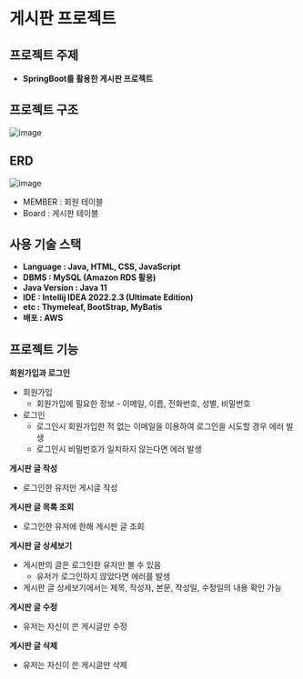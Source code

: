 # 게시판 프로젝트

## **프로젝트 주제**

- **SpringBoot를 활용한 게시판 프로젝트**

## **프로젝트 구조**
![image](https://user-images.githubusercontent.com/110509654/209464571-2bbabb3d-717e-4f0e-91ab-e8715f7f8c48.png)

## **ERD**
![image](https://user-images.githubusercontent.com/110509654/209689305-ab897154-6734-4b11-a661-327c984c54b7.png)

- MEMBER : 회원 테이블
- Board : 게시판 테이블

## 사용 기술 스택
- **Language : Java, HTML, CSS, JavaScript**
- **DBMS : MySQL (Amazon RDS 활용)**
- **Java Version : Java 11**
- **IDE : Intellij IDEA 2022.2.3 (Ultimate Edition)**
- **etc : Thymeleaf, BootStrap, MyBatis**
- **배포 : AWS**

## 프로젝트 기능

**회원가입과 로그인**
- 회원가입
    - 회원가입에 필요한 정보 - 이메일, 이름, 전화번호, 성별, 비밀번호
- 로그인
    - 로그인시 회원가입한 적 없는 이메일을 이용하여 로그인을 시도할 경우 에러 발생
    - 로그인시 비밀번호가 일치하지 않는다면 에러 발생

**게시판 글 작성**
- 로그인한 유저만 게시글 작성

**게시판 글 목록 조회**
- 로그인한 유저에 한해 게시판 글 조회

**게시판 글 상세보기**
- 게시판의 글은 로그인한 유저만 볼 수 있음
    - 유저가 로그인하지 않았다면 에러를 발생
- 게시판 글 상세보기에서는 제목, 작성자, 본문, 작성일, 수정일의 내용 확인 가능

**게시판 글 수정**
- 유저는 자신이 쓴 게시글만 수정

**게시판 글 삭제**
- 유저는 자신이 쓴 게시글만 삭제


